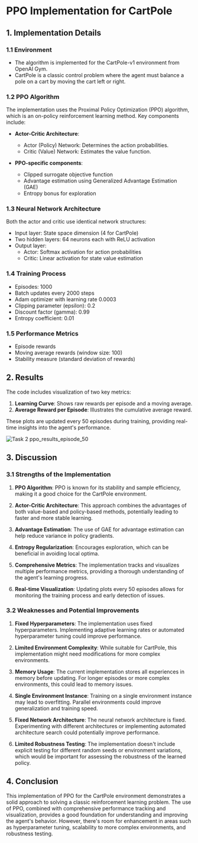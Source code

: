 # PPO Implementation for CartPole

## 1. Implementation Details

### 1.1 Environment
- The algorithm is implemented for the CartPole-v1 environment from OpenAI Gym.
- CartPole is a classic control problem where the agent must balance a pole on a cart by moving the cart left or right.

### 1.2 PPO Algorithm
The implementation uses the Proximal Policy Optimization (PPO) algorithm, which is an on-policy reinforcement learning method. Key components include:

- **Actor-Critic Architecture**: 
  - Actor (Policy) Network: Determines the action probabilities.
  - Critic (Value) Network: Estimates the value function.

- **PPO-specific components**:
  - Clipped surrogate objective function
  - Advantage estimation using Generalized Advantage Estimation (GAE)
  - Entropy bonus for exploration

### 1.3 Neural Network Architecture
Both the actor and critic use identical network structures:
- Input layer: State space dimension (4 for CartPole)
- Two hidden layers: 64 neurons each with ReLU activation
- Output layer: 
  - Actor: Softmax activation for action probabilities
  - Critic: Linear activation for state value estimation

### 1.4 Training Process
- Episodes: 1000
- Batch updates every 2000 steps
- Adam optimizer with learning rate 0.0003
- Clipping parameter (epsilon): 0.2
- Discount factor (gamma): 0.99
- Entropy coefficient: 0.01

### 1.5 Performance Metrics
- Episode rewards
- Moving average rewards (window size: 100)
- Stability measure (standard deviation of rewards)

## 2. Results

The code includes visualization of two key metrics:

1. **Learning Curve**: Shows raw rewards per episode and a moving average.
2. **Average Reward per Episode**: Illustrates the cumulative average reward.

These plots are updated every 50 episodes during training, providing real-time insights into the agent's performance.

![Task 2 ppo_results_episode_50](https://github.com/user-attachments/assets/6cc8bfc4-554b-489a-b4fa-f01994849c12)

## 3. Discussion

### 3.1 Strengths of the Implementation

1. **PPO Algorithm**: PPO is known for its stability and sample efficiency, making it a good choice for the CartPole environment.

2. **Actor-Critic Architecture**: This approach combines the advantages of both value-based and policy-based methods, potentially leading to faster and more stable learning.

3. **Advantage Estimation**: The use of GAE for advantage estimation can help reduce variance in policy gradients.

4. **Entropy Regularization**: Encourages exploration, which can be beneficial in avoiding local optima.

5. **Comprehensive Metrics**: The implementation tracks and visualizes multiple performance metrics, providing a thorough understanding of the agent's learning progress.

6. **Real-time Visualization**: Updating plots every 50 episodes allows for monitoring the training process and early detection of issues.

### 3.2 Weaknesses and Potential Improvements

1. **Fixed Hyperparameters**: The implementation uses fixed hyperparameters. Implementing adaptive learning rates or automated hyperparameter tuning could improve performance.

2. **Limited Environment Complexity**: While suitable for CartPole, this implementation might need modifications for more complex environments.

3. **Memory Usage**: The current implementation stores all experiences in memory before updating. For longer episodes or more complex environments, this could lead to memory issues.

4. **Single Environment Instance**: Training on a single environment instance may lead to overfitting. Parallel environments could improve generalization and training speed.

5. **Fixed Network Architecture**: The neural network architecture is fixed. Experimenting with different architectures or implementing automated architecture search could potentially improve performance.

6. **Limited Robustness Testing**: The implementation doesn't include explicit testing for different random seeds or environment variations, which would be important for assessing the robustness of the learned policy.

## 4. Conclusion

This implementation of PPO for the CartPole environment demonstrates a solid approach to solving a classic reinforcement learning problem. The use of PPO, combined with comprehensive performance tracking and visualization, provides a good foundation for understanding and improving the agent's behavior. However, there's room for enhancement in areas such as hyperparameter tuning, scalability to more complex environments, and robustness testing.
